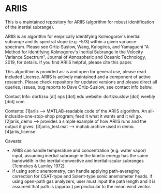 # ARIIS
This is a maintained repository for ARIIS (algorithm for robust identification of the inertial subrange).

ARIIS is an algorithm for emprically identifying Kolmogorov's inertial subrange and its spectral slope (e.g. -5/3) within
a given variance spectrum. Please see Ortiz-Suslow, Wang, Kalogiros, and Yamaguchi "A Method for Identifying Kolmogorov's
Inertial Subrange in the Velocity Variance Spectrum", Journal of Atmospheric and Oceanic Technology, 2019, for details. If you
find ARIIS helpful, please cite this paper.

This algorithim is provided as-is and open for general use, please read included License. ARIIS is actively maintained and
a component of active research. Please check repository for updated versions and please direct all queries, issues, bug 
reports to Dave Ortiz-Suslow, see contact info below. 

Contact Info: dortizsu [at] nps [dot] edu
website: dortizsuslow [dot] weebly [dot] com

Contents:
[1]ariis --> MATLAB-readable code of the ARIIS algorithm. An all-incluside-one-stop-shop program;
             feed it what it wants and it wil go.
[2]ariis_demo --> provides a simple example of how ARIIS runs and the output it gives.
[3]ariis_test.mat --> matlab archive used in demo.
[4]ariis_license

Caveats:
* ARIIS can handle temperature and concentration (e.g. water vapor) input, assuming inertial subrange in the kinetic energy has the same bandwidth in the inertial-convective and inertial-scalar subranges (Tennekes & Lumley 1972). 
* If using sonic anemometry, can handle applying path-averaging correction for CSAT-type and Solent-type sonic anemometer heads. If using open-path gas analyzers, user must input the path length and it is assumed that path is (approx.) perpindicular to the mean wind vector.
